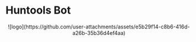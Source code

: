 # Huntools Bot

<center>
![logo](https://github.com/user-attachments/assets/e5b29f14-c8b6-416d-a26b-35b36d4ef4aa)
</center>
